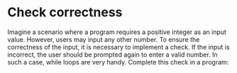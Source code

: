 # Check correctness

Imagine a scenario where a program requires a positive integer as an input value. However, users may input any other number. To ensure the correctness of the input, it is necessary to implement a check. If the input is incorrect, the user should be prompted again to enter a valid number. In such a case, while loops are very handy. Complete this check in a program: